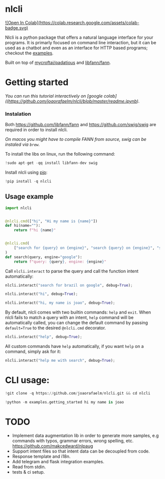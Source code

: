 # nlcli

[![Open In Colab](https://colab.research.google.com/assets/colab-
badge.svg)](https://github.com/joaorafaelm/nlcli/blob/master/readme.ipynb)

Nlcli is a python package that offers a natural language interface for your
programs. It is primarly focused on command line interaction, but it can be used
as a chatbot and even as an interface for HTTP based programs; checkout the
[examples](https://github.com/joaorafaelm/nlcli/tree/master/examples).

Built on top of [mycroftai/padatious](https://github.com/MycroftAI/padatious)
and [libfann/fann](https://github.com/libfann/fann).

# Getting started

*You can run this tutorial interactively on [google
colab]((https://github.com/joaorafaelm/nlcli/blob/master/readme.ipynb).*

### Instalation

Both https://github.com/libfann/fann and https://github.com/swig/swig are
required in order to install nlcli.

*On macos you might have to compile FANN from source, swig can be instaled via
`brew`.*

To install the libs on linux, run the following command:

```python
!sudo apt-get -qq install libfann-dev swig
```

Install nlcli using [pip](https://pip.pypa.io/en/stable/quickstart/):

```python
!pip install -q nlcli
```

## Usage example

```python
import nlcli


@nlcli.cmd(["hi", "Hi my name is {name}"])
def hi(name=""):
    return f"hi {name}"


@nlcli.cmd(
    ["search for {query} on {engine}", "search {query} on {engine}", "search {query} {engine}"]
)
def search(query, engine="google"):
    return f"query: {query}, engine: {engine}"
```

Call `nlcli.interact` to parse the query and call the function intent
automatically:

```python
nlcli.interact("search for brazil on google", debug=True);
```

```python
nlcli.interact("hi", debug=True);
```

```python
nlcli.interact("hi, my name is joao", debug=True);
```

By default, nlcli comes with two builtin commands: `help` and `exit`. When nlcli
fails to match a query with an intent, `help` command will be automatically
called, you can change the default command by passing `default=True` to the
desired `@nlcli.cmd` decorator.

```python
nlcli.interact("help", debug=True);
```

All custom commands have `help` automatically, if you want `help` on a command,
simply ask for it:

```python
nlcli.interact("help me with search", debug=True);
```

# CLI usage:

```python
!git clone -q https://github.com/joaorafaelm/nlcli.git && cd nlcli
```

```python
!python -m examples.getting_started hi my name is joao
```

# TODO
- Implement data augmentation lib in order to generate more samples, e.g
commands with typos, grammar errors, wrong spelling, etc.
https://github.com/makcedward/nlpaug
- Support intent files so that intent data can be decoupled from code.
- Response template and i18n.
- Add telegram and flask integration examples.
- Read from stdin.
- tests & ci setup.

